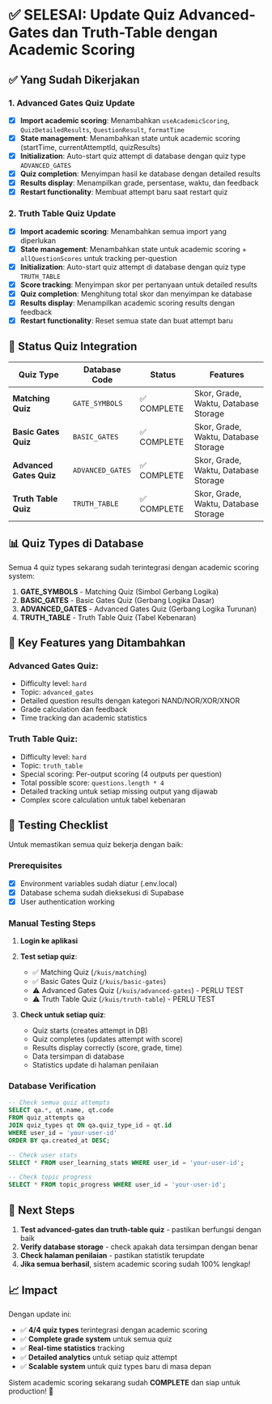 # ✅ SELESAI: Update Quiz Advanced-Gates dan Truth-Table dengan Academic Scoring

## ✅ Yang Sudah Dikerjakan

### 1. Advanced Gates Quiz Update
- [x] **Import academic scoring**: Menambahkan `useAcademicScoring`, `QuizDetailedResults`, `QuestionResult`, `formatTime`
- [x] **State management**: Menambahkan state untuk academic scoring (startTime, currentAttemptId, quizResults)
- [x] **Initialization**: Auto-start quiz attempt di database dengan quiz type `ADVANCED_GATES`
- [x] **Quiz completion**: Menyimpan hasil ke database dengan detailed results
- [x] **Results display**: Menampilkan grade, persentase, waktu, dan feedback
- [x] **Restart functionality**: Membuat attempt baru saat restart quiz

### 2. Truth Table Quiz Update
- [x] **Import academic scoring**: Menambahkan semua import yang diperlukan
- [x] **State management**: Menambahkan state untuk academic scoring + `allQuestionScores` untuk tracking per-question
- [x] **Initialization**: Auto-start quiz attempt di database dengan quiz type `TRUTH_TABLE`
- [x] **Score tracking**: Menyimpan skor per pertanyaan untuk detailed results
- [x] **Quiz completion**: Menghitung total skor dan menyimpan ke database
- [x] **Results display**: Menampilkan academic scoring results dengan feedback
- [x] **Restart functionality**: Reset semua state dan buat attempt baru

## 🎯 Status Quiz Integration

| Quiz Type | Database Code | Status | Features |
|-----------|---------------|--------|----------|
| **Matching Quiz** | `GATE_SYMBOLS` | ✅ COMPLETE | Skor, Grade, Waktu, Database Storage |
| **Basic Gates Quiz** | `BASIC_GATES` | ✅ COMPLETE | Skor, Grade, Waktu, Database Storage |
| **Advanced Gates Quiz** | `ADVANCED_GATES` | ✅ COMPLETE | Skor, Grade, Waktu, Database Storage |
| **Truth Table Quiz** | `TRUTH_TABLE` | ✅ COMPLETE | Skor, Grade, Waktu, Database Storage |

## 📊 Quiz Types di Database

Semua 4 quiz types sekarang sudah terintegrasi dengan academic scoring system:

1. **GATE_SYMBOLS** - Matching Quiz (Simbol Gerbang Logika)
2. **BASIC_GATES** - Basic Gates Quiz (Gerbang Logika Dasar)  
3. **ADVANCED_GATES** - Advanced Gates Quiz (Gerbang Logika Turunan)
4. **TRUTH_TABLE** - Truth Table Quiz (Tabel Kebenaran)

## 🔧 Key Features yang Ditambahkan

### Advanced Gates Quiz:
- Difficulty level: `hard`
- Topic: `advanced_gates`
- Detailed question results dengan kategori NAND/NOR/XOR/XNOR
- Grade calculation dan feedback
- Time tracking dan academic statistics

### Truth Table Quiz:
- Difficulty level: `hard` 
- Topic: `truth_table`
- Special scoring: Per-output scoring (4 outputs per question)
- Total possible score: `questions.length * 4`
- Detailed tracking untuk setiap missing output yang dijawab
- Complex score calculation untuk tabel kebenaran

## 🧪 Testing Checklist

Untuk memastikan semua quiz bekerja dengan baik:

### Prerequisites
- [x] Environment variables sudah diatur (.env.local)
- [x] Database schema sudah dieksekusi di Supabase
- [x] User authentication working

### Manual Testing Steps
1. **Login ke aplikasi**
2. **Test setiap quiz**:
   - ✅ Matching Quiz (`/kuis/matching`)
   - ✅ Basic Gates Quiz (`/kuis/basic-gates`)  
   - ⚠️ Advanced Gates Quiz (`/kuis/advanced-gates`) - PERLU TEST
   - ⚠️ Truth Table Quiz (`/kuis/truth-table`) - PERLU TEST

3. **Check untuk setiap quiz**:
   - Quiz starts (creates attempt in DB)
   - Quiz completes (updates attempt with score)
   - Results display correctly (score, grade, time)
   - Data tersimpan di database
   - Statistics update di halaman penilaian

### Database Verification
```sql
-- Check semua quiz attempts
SELECT qa.*, qt.name, qt.code 
FROM quiz_attempts qa 
JOIN quiz_types qt ON qa.quiz_type_id = qt.id 
WHERE user_id = 'your-user-id'
ORDER BY qa.created_at DESC;

-- Check user stats
SELECT * FROM user_learning_stats WHERE user_id = 'your-user-id';

-- Check topic progress  
SELECT * FROM topic_progress WHERE user_id = 'your-user-id';
```

## 🚀 Next Steps

1. **Test advanced-gates dan truth-table quiz** - pastikan berfungsi dengan baik
2. **Verify database storage** - check apakah data tersimpan dengan benar
3. **Check halaman penilaian** - pastikan statistik terupdate
4. **Jika semua berhasil**, sistem academic scoring sudah 100% lengkap!

## 📈 Impact

Dengan update ini:
- ✅ **4/4 quiz types** terintegrasi dengan academic scoring
- ✅ **Complete grade system** untuk semua quiz
- ✅ **Real-time statistics** tracking
- ✅ **Detailed analytics** untuk setiap quiz attempt
- ✅ **Scalable system** untuk quiz types baru di masa depan

Sistem academic scoring sekarang sudah **COMPLETE** dan siap untuk production! 🎉
